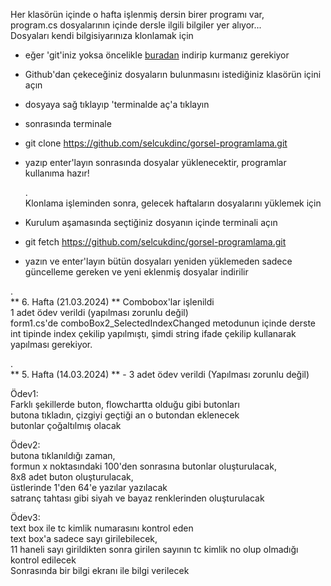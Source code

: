   Her klasörün içinde o hafta işlenmiş dersin birer programı var,   
  program.cs dosyalarının içinde dersle ilgili bilgiler yer alıyor...    
  Dosyaları kendi bilgisiyarınıza klonlamak için   
  - eğer 'git'iniz yoksa öncelikle [buradan](https://git-scm.com/) indirip kurmanız gerekiyor 
  - Github'dan çekeceğiniz dosyaların bulunmasını istediğiniz klasörün içini açın
  - dosyaya sağ tıklayıp 'terminalde aç'a tıklayın
  - sonrasında terminale   
  - git clone https://github.com/selcukdinc/gorsel-programlama.git  
  - yazıp enter'layın sonrasında dosyalar yüklenecektir, programlar kullanıma hazır!
    
    .           
    Klonlama işleminden sonra, gelecek haftaların dosyalarını yüklemek için  
  - Kurulum aşamasında seçtiğiniz dosyanın içinde terminali açın  
  - git fetch https://github.com/selcukdinc/gorsel-programlama.git
  - yazın ve enter'layın 
  bütün dosyaları yeniden yüklemeden sadece güncelleme gereken ve yeni eklenmiş dosyalar indirilir
  
.  
** 6. Hafta (21.03.2024) ** 
    Combobox'lar işlenildi  
    1 adet ödev verildi (yapılması zorunlu değil)  
      form1.cs'de comboBox2_SelectedIndexChanged metodunun içinde derste int tipinde index çekilip yapılmıştı, şimdi string ifade çekilip kullanarak yapılması gerekiyor.
   
 .                            
  ** 5. Hafta (14.03.2024)  **
     -  3 adet ödev verildi (Yapılması zorunlu değil)
            
  Ödev1:  
        Farklı şekillerde buton, flowchartta olduğu gibi butonları  
        butona tıkladın, çizgiyi geçtiği an o butondan eklenecek  
        butonlar çoğaltılmış olacak
            
  Ödev2:  
        butona tıklanıldığı zaman,  
        formun x noktasındaki 100'den sonrasına butonlar oluşturulacak,  
        8x8 adet buton oluşturulacak,  
        üstlerinde 1'den 64'e yazılar yazılacak  
        satranç tahtası gibi siyah ve bayaz renklerinden oluşturulacak
       
  Ödev3:  
        text box ile tc kimlik numarasını kontrol eden   
        text box'a sadece sayı girilebilecek,  
        11 haneli sayı girildikten sonra girilen sayının tc kimlik no olup olmadığı kontrol edilecek  
        Sonrasında bir bilgi ekranı ile bilgi verilecek  
